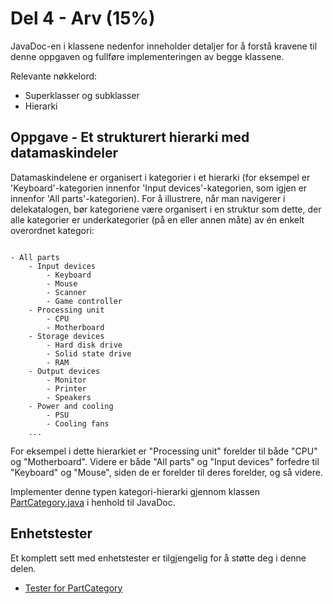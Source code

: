 # Del 4 - Arv (15%)

JavaDoc-en i klassene nedenfor inneholder detaljer for å forstå kravene til denne oppgaven og fullføre implementeringen av begge klassene.

Relevante nøkkelord:
* Superklasser og subklasser
* Hierarki

## Oppgave - Et strukturert hierarki med datamaskindeler 

Datamaskindelene er organisert i kategorier i et hierarki (for eksempel er 'Keyboard'-kategorien innenfor 'Input devices'-kategorien, som igjen er innenfor 'All parts'-kategorien). For å illustrere, når man navigerer i delekatalogen, bør kategoriene være organisert i en struktur som dette, der alle kategorier er underkategorier (på en eller annen måte) av én enkelt overordnet kategori:

```plaintext

- All parts
    - Input devices
        - Keyboard
        - Mouse
        - Scanner
        - Game controller
    - Processing unit
        - CPU
        - Motherboard
    - Storage devices
        - Hard disk drive
        - Solid state drive
        - RAM
    - Output devices
        - Monitor
        - Printer
        - Speakers
    - Power and cooling
        - PSU
        - Cooling fans
    ...

```

For eksempel i dette hierarkiet er "Processing unit" forelder til både "CPU" og "Motherboard". Videre er både "All parts" og "Input devices" forfedre til "Keyboard" og "Mouse", siden de er forelder til deres forelder, og så videre.

Implementer denne typen kategori-hierarki gjennom klassen [PartCategory.java](PartCategory.java) i henhold til JavaDoc.

## Enhetstester

Et komplett sett med enhetstester er tilgjengelig for å støtte deg i denne delen.

* [Tester for PartCategory](../../../../../../test/java/com/bytebadger/assembly/part4/PartCategoryTest.java)